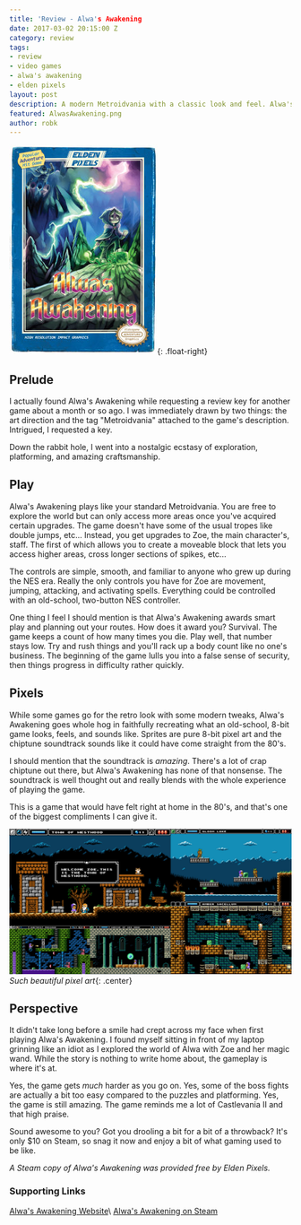 ```yaml
---
title: 'Review - Alwa's Awakening
date: 2017-03-02 20:15:00 Z
category: review
tags:
- review
- video games
- alwa's awakening
- elden pixels
layout: post
description: A modern Metroidvania with a classic look and feel. Alwa's Awakening blew me away.
featured: AlwasAwakening.png
author: robk
---
```


![Alwa's Awakening Cover](/images/alwasawakening/cover.jpg){: .float-right}
<h2>Prelude</h2>

I actually found Alwa's Awakening while requesting a review key for another game about a month or so ago. I was immediately drawn by two things: the art direction and the tag "Metroidvania" attached to the game's description. Intrigued, I requested a key.

Down the rabbit hole, I went into a nostalgic ecstasy of exploration, platforming, and amazing craftsmanship.

<h2>Play</h2>

Alwa's Awakening plays like your standard Metroidvania. You are free to explore the world but can only access more areas once you've acquired certain upgrades. The game doesn't have some of the usual tropes like double jumps, etc... Instead, you get upgrades to Zoe, the main character's, staff. The first of which allows you to create a moveable block that lets you access higher areas, cross longer sections of spikes, etc...

The controls are simple, smooth, and familiar to anyone who grew up during the NES era. Really the only controls you have for Zoe are movement, jumping, attacking, and activating spells. Everything could be controlled with an old-school, two-button NES controller.

One thing I feel I should mention is that Alwa's Awakening awards smart play and planning out your routes. How does it award you? Survival. The game keeps a count of how many times you die. Play well, that number stays low. Try and rush things and you'll rack up a body count like no one's business. The beginning of the game lulls you into a false sense of security, then things progress in difficulty rather quickly.

<h2>Pixels</h2>

While some games go for the retro look with some modern tweaks, Alwa's Awakening goes whole hog in faithfully recreating what an old-school, 8-bit game looks, feels, and sounds like. Sprites are pure 8-bit pixel art and the chiptune soundtrack sounds like it could have come straight from the 80's.

I should mention that the soundtrack is *amazing*. There's a lot of crap chiptune out there, but Alwa's Awakening has none of that nonsense. The soundtrack is well thought out and really blends with the whole experience of playing the game.

This is a game that would have felt right at home in the 80's, and that's one of the biggest compliments I can give it.

![Screenshots](/images/alwasawakening/screens.jpg)
*Such beautiful pixel art*{: .center}

<h2>Perspective</h2>

It didn't take long before a smile had crept across my face when first playing Alwa's Awakening. I found myself sitting in front of my laptop grinning like an idiot as I explored the world of Alwa with Zoe and her magic wand. While the story is nothing to write home about, the gameplay is where it's at.

Yes, the game gets *much* harder as you go on. Yes, some of the boss fights are actually a bit too easy compared to the puzzles and platforming. Yes, the game is still amazing. The game reminds me a lot of Castlevania II and that high praise.

Sound awesome to you? Got you drooling a bit for a bit of a throwback? It's only $10 on Steam, so snag it now and enjoy a bit of what gaming used to be like.

*A Steam copy of Alwa's Awakening was provided free by Elden Pixels.*

<h3>Supporting Links</h3>

[Alwa's Awakening Website](http://alwasawakening.com)\\
[Alwa's Awakening on Steam](http://store.steampowered.com/app/549260/)
